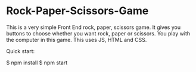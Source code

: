 # Rock-Paper-Scissors-Game
This is a very simple Front End rock, paper, scissors game. It gives you buttons to choose whether you want rock, paper or scissors. You play with the computer in this game. This uses JS, HTML and CSS.

Quick start:

$ npm install 
$ npm start
